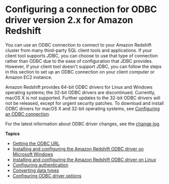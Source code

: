 # Configuring a connection for ODBC driver version 2\.x for Amazon Redshift<a name="odbc20-install"></a>

You can use an ODBC connection to connect to your Amazon Redshift cluster from many third\-party SQL client tools and applications\. If your client tool supports JDBC, you can choose to use that type of connection rather than ODBC due to the ease of configuration that JDBC provides\. However, if your client tool doesn't support JDBC, you can follow the steps in this section to set up an ODBC connection on your client computer or Amazon EC2 instance\.

Amazon Redshift provides 64\-bit ODBC drivers for Linux and Windows operating systems; the 32\-bit ODBC drivers are discontinued\. Currently, macOS X is not supported\. Further updates to the 32\-bit ODBC drivers will not be released, except for urgent security patches\. To download and install ODBC drivers for macOS X and 32\-bit operating systems, see [ Configuring an ODBC connection](https://docs.aws.amazon.com/redshift/latest/mgmt/configure-odbc-connection.html)\.

For the latest information about ODBC driver changes, see the [change log](https://github.com/aws/amazon-redshift-odbc-driver/blob/master/CHANGELOG.md)\.

**Topics**
+ [Getting the ODBC URL](odbc20-getting-url.md)
+ [Installing and configuring the Amazon Redshift ODBC driver on Microsoft Windows](odbc20-install-config-win.md)
+ [Installing and configuring the Amazon Redshift ODBC driver on Linux](odbc20-install-config-linux.md)
+ [Configuring authentication](odbc20-authentication-ssl.md)
+ [Converting data types](odbc20-converting-data-types.md)
+ [Configuring ODBC driver options](odbc20-configuration-options.md)